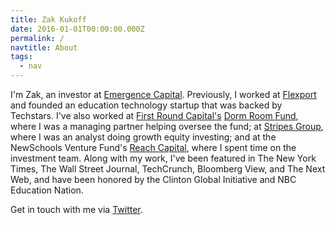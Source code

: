 ```yaml
---
title: Zak Kukoff
date: 2016-01-01T00:00:00.000Z
permalink: /
navtitle: About
tags:
  - nav
---
```

I'm Zak, an investor at [Emergence Capital](http://www.emcap.com/people/zak-kukoff/). Previously, I worked at [Flexport](http://flexport.com) and founded an education technology startup that was backed by Techstars. I've also worked at [First Round Capital's](http://firstround.com) [Dorm Room Fund](http://dormroomfund.com), where I was a managing partner helping oversee the fund; at [Stripes Group](http://stripesgroup.com), where I was an analyst doing growth equity investing; and at the NewSchools Venture Fund's [Reach Capital](http://reachcapital.com), where I spent time on the investment team. Along with my work, I've been featured in The New York Times, The Wall Street Journal, TechCrunch, Bloomberg View, and The Next Web, and have been honored by the Clinton Global Initiative and NBC Education Nation.

Get in touch with me via [Twitter](http://twitter.com/zck).
